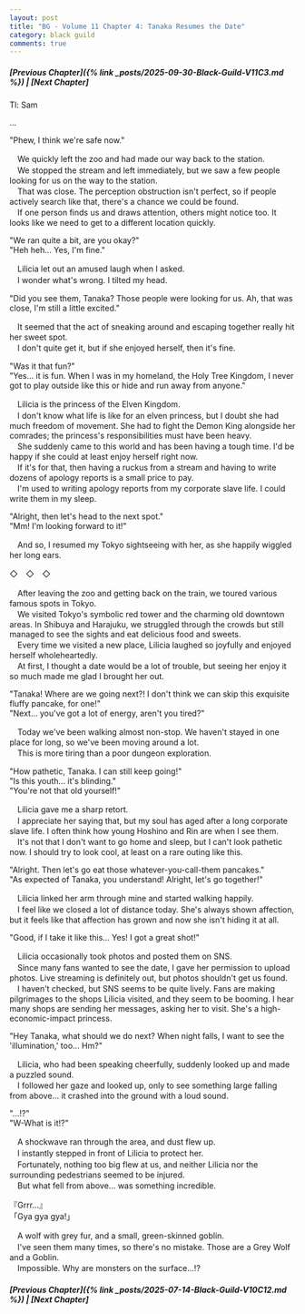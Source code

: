 ```yaml
---
layout: post
title: "BG - Volume 11 Chapter 4: Tanaka Resumes the Date"
category: black guild
comments: true
---
```


##### [Previous Chapter]({% link _posts/2025-09-30-Black-Guild-V11C3.md %})  \| [Next Chapter]





Tl: Sam



…



"Phew, I think we're safe now."     
     
　We quickly left the zoo and had made our way back to the station.     
　We stopped the stream and left immediately, but we saw a few people looking for us on the way to the station.     
　That was close. The perception obstruction isn't perfect, so if people actively search like that, there's a chance we could be found.     
　If one person finds us and draws attention, others might notice too. It looks like we need to get to a different location quickly.     
     
"We ran quite a bit, are you okay?"     
"Heh heh... Yes, I'm fine."     
     
　Lilicia let out an amused laugh when I asked.     
　I wonder what's wrong. I tilted my head.     
     
"Did you see them, Tanaka? Those people were looking for us. Ah, that was close, I'm still a little excited."<!--more-->     
     
　It seemed that the act of sneaking around and escaping together really hit her sweet spot.     
　I don't quite get it, but if she enjoyed herself, then it's fine.     
     
"Was it that fun?"     
"Yes... it is fun. When I was in my homeland, the Holy Tree Kingdom, I never got to play outside like this or hide and run away from anyone."     
     
　Lilicia is the princess of the Elven Kingdom.     
　I don't know what life is like for an elven princess, but I doubt she had much freedom of movement. She had to fight the Demon King alongside her comrades; the princess's responsibilities must have been heavy.     
　She suddenly came to this world and has been having a tough time. I'd be happy if she could at least enjoy herself right now.     
　If it's for that, then having a ruckus from a stream and having to write dozens of apology reports is a small price to pay.     
　I'm used to writing apology reports from my corporate slave life. I could write them in my sleep.     
     
"Alright, then let's head to the next spot."     
"Mm! I'm looking forward to it!"     
     
　And so, I resumed my Tokyo sightseeing with her, as she happily wiggled her long ears.     
     
     
◇　◇　◇     
     
     
　After leaving the zoo and getting back on the train, we toured various famous spots in Tokyo.     
　We visited Tokyo's symbolic red tower and the charming old downtown areas. In Shibuya and Harajuku, we struggled through the crowds but still managed to see the sights and eat delicious food and sweets.     
　Every time we visited a new place, Lilicia laughed so joyfully and enjoyed herself wholeheartedly.     
　At first, I thought a date would be a lot of trouble, but seeing her enjoy it so much made me glad I brought her out.     
     
"Tanaka! Where are we going next?! I don't think we can skip this exquisite fluffy pancake, for one!"     
"Next... you've got a lot of energy, aren't you tired?"     
     
　Today we've been walking almost non-stop. We haven't stayed in one place for long, so we've been moving around a lot.     
　This is more tiring than a poor dungeon exploration.     
     
"How pathetic, Tanaka. I can still keep going!"     
"Is this youth... it's blinding."     
"You're not that old yourself!"     
     
　Lilicia gave me a sharp retort.     
　I appreciate her saying that, but my soul has aged after a long corporate slave life. I often think how young Hoshino and Rin are when I see them.     
　It's not that I don't want to go home and sleep, but I can't look pathetic now. I should try to look cool, at least on a rare outing like this.     
     
"Alright. Then let's go eat those whatever-you-call-them pancakes."     
"As expected of Tanaka, you understand! Alright, let's go together!"     
     
　Lilicia linked her arm through mine and started walking happily.     
　I feel like we closed a lot of distance today. She's always shown affection, but it feels like that affection has grown and now she isn't hiding it at all.     
     
"Good, if I take it like this... Yes! I got a great shot!"     
     
<div data-nat="424166"></div>

　Lilicia occasionally took photos and posted them on SNS.     
　Since many fans wanted to see the date, I gave her permission to upload photos. Live streaming is definitely out, but photos shouldn't get us found.     
　I haven't checked, but SNS seems to be quite lively. Fans are making pilgrimages to the shops Lilicia visited, and they seem to be booming. I hear many shops are sending her messages, asking her to visit. She's a high-economic-impact princess.     
     
"Hey Tanaka, what should we do next? When night falls, I want to see the 'illumination,' too... Hm?"     
     
　Lilicia, who had been speaking cheerfully, suddenly looked up and made a puzzled sound.     
　I followed her gaze and looked up, only to see something large falling from above... it crashed into the ground with a loud sound.     
     
"...!?"     
"W-What is it!?"     
     
　A shockwave ran through the area, and dust flew up.     
　I instantly stepped in front of Lilicia to protect her.     
　Fortunately, nothing too big flew at us, and neither Lilicia nor the surrounding pedestrians seemed to be injured.     
　But what fell from above... was something incredible.     
     
『Grrr...』     
「Gya gya gya!」     
     
　A wolf with grey fur, and a small, green-skinned goblin.     
　I've seen them many times, so there's no mistake. Those are a Grey Wolf and a Goblin.     
　Impossible. Why are monsters on the surface...!?     

     




##### [Previous Chapter]({% link _posts/2025-07-14-Black-Guild-V10C12.md %}) \| [Next Chapter]